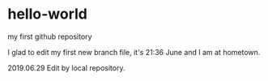 # hello-world
my first github repository

I glad to edit my first new branch file,  it's 21:36 June and I am at hometown. 

2019.06.29
Edit by local repository.